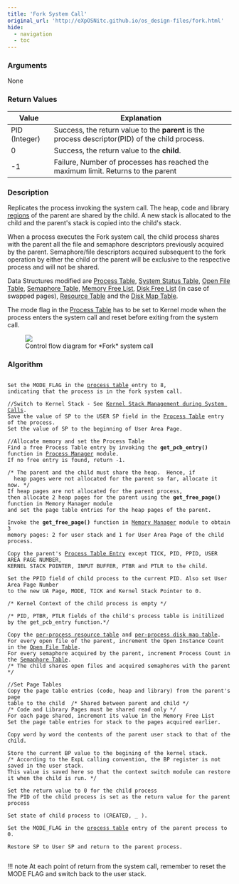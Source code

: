 ```yaml
---
title: 'Fork System Call'
original_url: 'http://eXpOSNitc.github.io/os_design-files/fork.html'
hide:
  - navigation
  - toc
---
```



### Arguments
None


### Return Values


| Value         | Explanation                                                                                      |
| ------------- | ------------------------------------------------------------------------------------------------ |
| PID (Integer) | Success, the return value to the **parent** is the process descriptor(PID) of the child process. |
| 0             | Success, the return value to the **child**.                                                      |
| -1            | Failure, Number of processes has reached the maximum limit. Returns to the parent                |


### Description
Replicates the process invoking the system call. The heap, code and library [regions](../os-spec/processmodel.md) of the parent are shared by the child. A new stack is allocated to the child and the parent's stack is copied into the child's stack.


When a process executes the Fork system call, the child process shares with the parent all the file and semaphore descriptors previously acquired by the parent. Semaphore/file descriptors acquired subsequent to the fork operation by either the child or the parent will be exclusive to the respective process and will not be shared.


Data Structures modified are [Process Table](process-table.md), [System Status Table](mem-ds.md#ss_table), [Open File Table](mem-ds.md#file_table), [Semaphore Table](mem-ds.md#sem_table), [Memory Free List](mem-ds.md#mem_free_list), [Disk Free List](disk-ds.md#disk-free-list) (in case of swapped pages), [Resource Table](process-table.md#per_process_table) and the [Disk Map Table](process-table.md#disk_map_table).


The mode flag in the [Process Table](process-table.md) has to be set to Kernel mode when the process enters the system call and reset before exiting from the system call.


  
<figure>
    <img src="../../assets/img/roadmap/fork.png">
    <figcaption>Control flow diagram for *Fork* system call</figcaption>
</figure>


### Algorithm

<pre><code>
Set the MODE_FLAG in the <a href="../../os-design/process-table/">process table</a> entry to 8, 
indicating that the process is in the fork system call.

//Switch to Kernel Stack - See <a href="../../os-design/stack-smcall/">Kernel Stack Management during System Calls</a>. 
Save the value of SP to the USER SP field in the <a href="../../os-design/process-table/">Process Table</a> entry of the process.
Set the value of SP to the beginning of User Area Page.

//Allocate memory and set the Process Table
Find a free Process Table entry by invoking the <b>get_pcb_entry()</b> function in <a href="../../modules/module-01/">Process Manager</a> module. 
If no free entry is found, return -1.

/* The parent and the child must share the heap.  Hence, if 
  heap pages were not allocated for the parent so far, allocate it now. */
If heap pages are not allocated for the parent process,
then allocate 2 heap pages for the parent using the <b>get_free_page()</b> function in Memory Manager module
and set the page table entries for the heap pages of the parent.

Invoke the <b>get_free_page()</b> function in <a href="../../modules/module-02/">Memory Manager</a> module to obtain 3 
memory pages: 2 for user stack and 1 for User Area Page of the child process.

Copy the parent's <a href="../../os-design/process-table/" target="_blank">Process Table Entry</a> except TICK, PID, PPID, USER AREA PAGE NUMBER, 
KERNEL STACK POINTER, INPUT BUFFER, PTBR and PTLR to the child. 

Set the PPID field of child process to the current PID. Also set User Area Page Number 
to the new UA Page, MODE, TICK and Kernel Stack Pointer to 0. 

/* Kernel Context of the child process is empty */

/* PID, PTBR, PTLR fields of the child's process table is initilized by the get_pcb_entry function.*/ 

Copy the <a href="../../os-design/process-table/#per_process_table">per-process resource table</a> and <a href="../../os-design/process-table/#disk_map_table">per-process disk map table</a>.
For every open file of the parent, increment the Open Instance Count in the <a href="../../os-design/mem-ds/#open-file-table" target="_blank">Open File Table</a>.
For every semaphore acquired by the parent, increment Process Count in the <a href="../../os-design/mem-ds/#semaphore-table" target="_blank">Semaphore Table</a>.
/* The child shares open files and acquired semaphores with the parent */

//Set Page Tables
Copy the page table entries (code, heap and library) from the parent's page 
table to the child  /* Shared between parent and child */
/* Code and Library Pages must be shared read only */
For each page shared, increment its value in the Memory Free List
Set the page table entries for stack to the pages acquired earlier.

Copy word by word the contents of the parent user stack to that of the child.

Store the current BP value to the begining of the kernel stack.
/* According to the ExpL calling convention, the BP register is not saved in the user stack. 
This value is saved here so that the context switch module can restore it when the child is run. */
       
Set the return value to 0 for the child process
The PID of the child process is set as the return value for the parent process

Set state of child process to (CREATED, _ ).

Set the MODE_FLAG in the <a href="../../os-design/process-table/">process table</a> entry of the parent process to 0.

Restore SP to User SP and return to the parent process.

</code></pre>

!!! note
    At each point of return from the system call, remember to reset the MODE FLAG and switch back to the user stack.